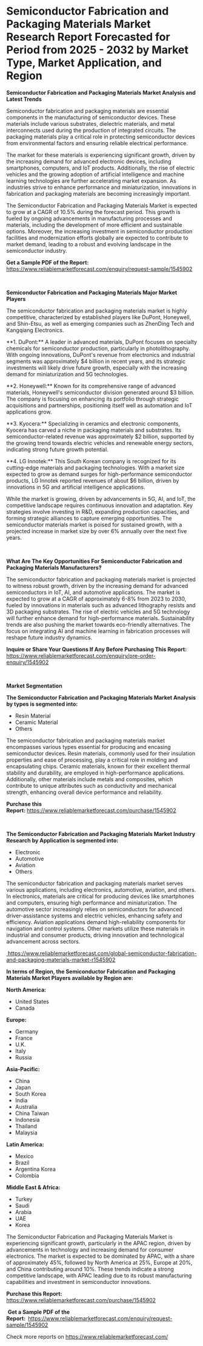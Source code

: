 <p><h1>Semiconductor Fabrication and Packaging Materials Market Research Report Forecasted for Period from 2025 -  2032 by Market Type, Market Application, and Region</h1></p><p><strong>Semiconductor Fabrication and Packaging Materials Market Analysis and Latest Trends</strong></p>
<p><p>Semiconductor fabrication and packaging materials are essential components in the manufacturing of semiconductor devices. These materials include various substrates, dielectric materials, and metal interconnects used during the production of integrated circuits. The packaging materials play a critical role in protecting semiconductor devices from environmental factors and ensuring reliable electrical performance. </p><p>The market for these materials is experiencing significant growth, driven by the increasing demand for advanced electronic devices, including smartphones, computers, and IoT products. Additionally, the rise of electric vehicles and the growing adoption of artificial intelligence and machine learning technologies are further accelerating market expansion. As industries strive to enhance performance and miniaturization, innovations in fabrication and packaging materials are becoming increasingly important.</p><p>The Semiconductor Fabrication and Packaging Materials Market is expected to grow at a CAGR of 10.5% during the forecast period. This growth is fueled by ongoing advancements in manufacturing processes and materials, including the development of more efficient and sustainable options. Moreover, the increasing investment in semiconductor production facilities and modernization efforts globally are expected to contribute to market demand, leading to a robust and evolving landscape in the semiconductor industry.</p></p>
<p><strong>Get a Sample PDF of the Report:&nbsp;</strong> <a href="https://www.reliablemarketforecast.com/enquiry/request-sample/1545902?utm_campaign=3505&utm_medium=2&utm_source=Github&utm_content=ia&utm_term=06042025&utm_id=semiconductor-fabrication-and-packaging-materials">https://www.reliablemarketforecast.com/enquiry/request-sample/1545902</a></p>
<p>&nbsp;</p>
<p><strong>Semiconductor Fabrication and Packaging Materials Major Market Players</strong></p>
<p><p>The semiconductor fabrication and packaging materials market is highly competitive, characterized by established players like DuPont, Honeywell, and Shin-Etsu, as well as emerging companies such as ZhenDing Tech and Kangqiang Electronics. </p><p>**1. DuPont:** A leader in advanced materials, DuPont focuses on specialty chemicals for semiconductor production, particularly in photolithography. With ongoing innovations, DuPont's revenue from electronics and industrial segments was approximately $4 billion in recent years, and its strategic investments will likely drive future growth, especially with the increasing demand for miniaturization and 5G technologies.</p><p>**2. Honeywell:** Known for its comprehensive range of advanced materials, Honeywell's semiconductor division generated around $3 billion. The company is focusing on enhancing its portfolio through strategic acquisitions and partnerships, positioning itself well as automation and IoT applications grow. </p><p>**3. Kyocera:** Specializing in ceramics and electronic components, Kyocera has carved a niche in packaging materials and substrates. Its semiconductor-related revenue was approximately $2 billion, supported by the growing trend towards electric vehicles and renewable energy sectors, indicating strong future growth potential.</p><p>**4. LG Innotek:** This South Korean company is recognized for its cutting-edge materials and packaging technologies. With a market size expected to grow as demand surges for high-performance semiconductor products, LG Innotek reported revenues of about $6 billion, driven by innovations in 5G and artificial intelligence applications.</p><p>While the market is growing, driven by advancements in 5G, AI, and IoT, the competitive landscape requires continuous innovation and adaptation. Key strategies involve investing in R&D, expanding production capacities, and forming strategic alliances to capture emerging opportunities. The semiconductor materials market is poised for sustained growth, with a projected increase in market size by over 6% annually over the next five years.</p></p>
<p>&nbsp;</p>
<p><strong>What Are The Key Opportunities For Semiconductor Fabrication and Packaging Materials Manufacturers?</strong></p>
<p><p>The semiconductor fabrication and packaging materials market is projected to witness robust growth, driven by the increasing demand for advanced semiconductors in IoT, AI, and automotive applications. The market is expected to grow at a CAGR of approximately 6-8% from 2023 to 2030, fueled by innovations in materials such as advanced lithography resists and 3D packaging substrates. The rise of electric vehicles and 5G technology will further enhance demand for high-performance materials. Sustainability trends are also pushing the market towards eco-friendly alternatives. The focus on integrating AI and machine learning in fabrication processes will reshape future industry dynamics.</p></p>
<p><strong>Inquire or Share Your Questions If Any Before Purchasing This Report:</strong> <a href="https://www.reliablemarketforecast.com/enquiry/pre-order-enquiry/1545902?utm_campaign=3505&utm_medium=2&utm_source=Github&utm_content=ia&utm_term=06042025&utm_id=semiconductor-fabrication-and-packaging-materials">https://www.reliablemarketforecast.com/enquiry/pre-order-enquiry/1545902</a></p>
<p>&nbsp;</p>
<p><strong>Market Segmentation</strong></p>
<p><strong>The Semiconductor Fabrication and Packaging Materials Market Analysis by types is segmented into:</strong></p>
<p><ul><li>Resin Material</li><li>Ceramic Material</li><li>Others</li></ul></p>
<p><p>The semiconductor fabrication and packaging materials market encompasses various types essential for producing and encasing semiconductor devices. Resin materials, commonly used for their insulation properties and ease of processing, play a critical role in molding and encapsulating chips. Ceramic materials, known for their excellent thermal stability and durability, are employed in high-performance applications. Additionally, other materials include metals and composites, which contribute to unique attributes such as conductivity and mechanical strength, enhancing overall device performance and reliability.</p></p>
<p><strong>Purchase this Report:&nbsp;</strong><a href="https://www.reliablemarketforecast.com/purchase/1545902?utm_campaign=3505&utm_medium=2&utm_source=Github&utm_content=ia&utm_term=06042025&utm_id=semiconductor-fabrication-and-packaging-materials">https://www.reliablemarketforecast.com/purchase/1545902</a></p>
<p>&nbsp;</p>
<p><strong>The Semiconductor Fabrication and Packaging Materials Market Industry Research by Application is segmented into:</strong></p>
<p><ul><li>Electronic</li><li>Automotive</li><li>Aviation</li><li>Others</li></ul></p>
<p><p>The semiconductor fabrication and packaging materials market serves various applications, including electronics, automotive, aviation, and others. In electronics, materials are critical for producing devices like smartphones and computers, ensuring high performance and miniaturization. The automotive sector increasingly relies on semiconductors for advanced driver-assistance systems and electric vehicles, enhancing safety and efficiency. Aviation applications demand high-reliability components for navigation and control systems. Other markets utilize these materials in industrial and consumer products, driving innovation and technological advancement across sectors.</p></p>
<p><a href="https://www.reliablemarketforecast.com/global-semiconductor-fabrication-and-packaging-materials-market-r1545902?utm_campaign=3505&utm_medium=2&utm_source=Github&utm_content=ia&utm_term=06042025&utm_id=semiconductor-fabrication-and-packaging-materials">&nbsp;https://www.reliablemarketforecast.com/global-semiconductor-fabrication-and-packaging-materials-market-r1545902</a></p>
<p><strong>In terms of Region, the Semiconductor Fabrication and Packaging Materials Market Players available by Region are:</strong></p>
<p>
    <p> <strong> North America: </strong>
        <ul>
            <li>United States</li>
            <li>Canada</li>
        </ul>
        </p> 
    <p> <strong> Europe: </strong>
        <ul>
            <li>Germany</li>
            <li>France</li>
            <li>U.K.</li>
            <li>Italy</li>
            <li>Russia</li>
        </ul>
        </p> 
    <p> <strong> Asia-Pacific: </strong>
        <ul>
            <li>China</li>
            <li>Japan</li>
            <li>South Korea</li>
            <li>India</li>
            <li>Australia</li>
            <li>China Taiwan</li>
            <li>Indonesia</li>
            <li>Thailand</li>
            <li>Malaysia</li>
        </ul>
        </p> 
    <p> <strong> Latin America: </strong>
        <ul>
            <li>Mexico</li>
            <li>Brazil</li>
            <li>Argentina Korea</li>
            <li>Colombia</li>
        </ul>
        </p> 
    <p> <strong> Middle East & Africa: </strong>
        <ul>
            <li>Turkey</li>
            <li>Saudi</li>
            <li>Arabia</li>
            <li>UAE</li>
            <li>Korea</li>
        </ul>
    </p>
    </p>
<p><p>The Semiconductor Fabrication and Packaging Materials Market is experiencing significant growth, particularly in the APAC region, driven by advancements in technology and increasing demand for consumer electronics. The market is expected to be dominated by APAC, with a share of approximately 45%, followed by North America at 25%, Europe at 20%, and China contributing around 10%. These trends indicate a strong competitive landscape, with APAC leading due to its robust manufacturing capabilities and investment in semiconductor innovations.</p></p>
<p><strong>Purchase this Report: </strong><a href="https://www.reliablemarketforecast.com/purchase/1545902?utm_campaign=3505&utm_medium=2&utm_source=Github&utm_content=ia&utm_term=06042025&utm_id=semiconductor-fabrication-and-packaging-materials">https://www.reliablemarketforecast.com/purchase/1545902</a></p>
<p>&nbsp;<strong>Get a Sample PDF of the Report:&nbsp;&nbsp;</strong><a href="https://www.reliablemarketforecast.com/enquiry/request-sample/1545902?utm_campaign=3505&utm_medium=2&utm_source=Github&utm_content=ia&utm_term=06042025&utm_id=semiconductor-fabrication-and-packaging-materials">https://www.reliablemarketforecast.com/enquiry/request-sample/1545902</a></p>
<p><strong></strong></p>
<p>Check more reports on <a href="https://www.reliablemarketforecast.com/?utm_campaign=3505&utm_medium=2&utm_source=Github&utm_content=ia&utm_term=06042025&utm_id=semiconductor-fabrication-and-packaging-materials">https://www.reliablemarketforecast.com/</a></p>